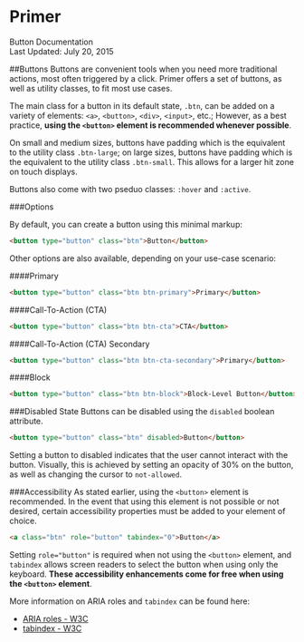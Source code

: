 Primer
===
Button Documentation  
Last Updated: July 20, 2015

##Buttons
Buttons are convenient tools when you need more traditional actions, most often triggered by a click. Primer offers a set of buttons, as well as utility classes, to fit most use cases.

The main class for a button in its default state, `.btn`, can be added on a variety of elements: `<a>`, `<button>`, `<div>`, `<input>`, etc.; However, as a best practice, **using the `<button>` element is recommended whenever possible**.

On small and medium sizes, buttons have padding which is the equivalent to the utility class `.btn-large`; on large sizes, buttons have padding which is the equivalent to the utility class `.btn-small`. This allows for a larger hit zone on touch displays.

Buttons also come with two pseduo classes: `:hover` and `:active`.

###Options

By default, you can create a button using this minimal markup:

```html
<button type="button" class="btn">Button</button>
```

Other options are also available, depending on your use-case scenario:

####Primary

```html
<button type="button" class="btn btn-primary">Primary</button>
```

####Call-To-Action (CTA)

```html
<button type="button" class="btn btn-cta">CTA</button>
```

####Call-To-Action (CTA) Secondary

```html
<button type="button" class="btn btn-cta-secondary">Primary</button>
```

####Block
```html
<button type="button" class="btn btn-block">Block-Level Button</button>
```

###Disabled State
Buttons can be disabled using the `disabled` boolean attribute.

```html
<button type="button" class="btn" disabled>Button</button>
```

Setting a button to disabled indicates that the user cannot interact with the button. Visually, this is achieved by setting an opacity of 30% on the button, as well as changing the cursor to `not-allowed`.

###Accessibility
As stated earlier, using the `<button>` element is recommended. In the event that using this element is not possible or not desired, certain accessibility properties must be added to your element of choice.

```html
<a class="btn" role="button" tabindex="0">Button</a>
```

Setting `role="button"` is required when not using the `<button>` element, and `tabindex` allows screen readers to select the button when using only the keyboard. **These accessibility enhancements come for free when using the `<button>` element**.

More information on ARIA roles and `tabindex` can be found here:

- [ARIA roles - W3C](http://www.w3.org/TR/wai-aria/)
- [tabindex - W3C](http://www.w3.org/TR/html401/interact/forms.html#h-17.11.1)